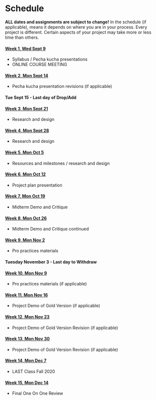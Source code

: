 # Schedule

**ALL dates and assignments are subject to change!** In the schedule (if applicable), means it depends on where you are in your process. Every project is different. Certain aspects of your project may take more or less time than others.


#### [Week 1, Wed Sept 9](/week1/index.md)
* Syllabus / Pecha kucha presentations 
* ONLINE COURSE MEETING 


#### [Week 2, Mon Sept 14](/week2/index.md)
* Pecha kucha presentation revisions \(if applicable\) 

#### Tue Sept 15 - Last day of Drop/Add

#### [Week 3, Mon Sept 21](/week3/index.md) 
* Research and design 

#### [Week 4, Mon Sept 28](/week4/index.md) 
* Research and design 

#### [Week 5, Mon Oct 5](/week5/index.md) 
* Resources and milestones / research and design

#### [Week 6, Mon Oct 12](/week6/index.md) 
* Project plan presentation 

#### [Week 7, Mon Oct 19](/week7/index.md) 
* Midterm Demo and Critique

#### [Week 8, Mon Oct 26](/week8/index.md) 
* Midterm Demo and Critique continued 

#### [Week 9, Mon Nov 2](#) 
* Pro practices materials

#### Tuesday November 3 - Last day to Withdraw

#### [Week 10, Mon Nov 9](#) 
* Pro practices materials \(if applicable\) 

#### [Week 11, Mon Nov 16](#) 
* Project Demo of Gold Version \(if applicable\)

#### [Week 12, Mon Nov 23](#) 
* Project Demo of Gold Version Revision \(if applicable\) 

#### [Week 13, Mon Nov 30](#) 
* Project Demo of Gold Version Revision \(if applicable\)

#### [Week 14, Mon Dec 7](#)
* LAST Class Fall 2020

#### [Week 15, Mon Dec 14](#)
* Final One On One Review
